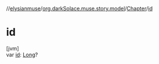 //[elysianmuse](../../../index.md)/[org.darkSolace.muse.story.model](../index.md)/[Chapter](index.md)/[id](id.md)

# id

[jvm]\
var [id](id.md): [Long](https://kotlinlang.org/api/latest/jvm/stdlib/kotlin/-long/index.html)?
